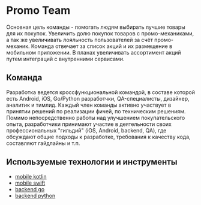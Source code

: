 # Promo Team

Основная цель команды - помогать людям выбирать лучшие товары для их покупок. Увеличить долю покупок товаров с промо-механиками, а так же увеличивать лояльность пользователей за счёт промо-механик. Команда отвечает за список акций и их размещение в мобильном приложении. В планах увеличивать ассортимент акций путем интеграций с внутренними сервисами.

## Команда

Разработка ведется кроссфункциональной командой, в составе которой есть Android, iOS, Go/Python разработчки, QA-специалисты, дизайнер, аналитик и тимлид. Каждый член команды активно участвует в принятии решений по реализации фичей, по техническим решениям. Помимо непосредственно работы над улучшением покупательского опыта, разработчики принимают участие в деятельности своих профессиональных "гильдий" (iOS, Android, backend, QA), где обсуждают общие подходы к разработке, требования к качеству кода, составляют гайдлайны и т.п.

## Используемые технологии и инструменты

* [mobile kotlin](../tech/kotlin.md)
* [mobile swift](../tech/swift.md)
* [backend go](../tech/golang.md)
* [backend python](../tech/python.md)
